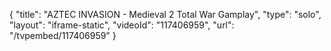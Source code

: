 {
    "title": "AZTEC INVASION - Medieval 2 Total War Gamplay",
    "type": "solo",
    "layout": "iframe-static",
    "videoId": "117406959",
    "url": "\/tvpembed\/117406959"
}